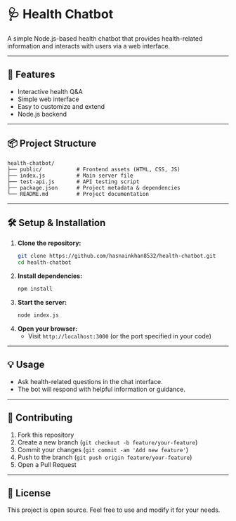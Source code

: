 # 🩺 Health Chatbot

A simple Node.js-based health chatbot that provides health-related information and interacts with users via a web interface.

---

## 🚀 Features
- Interactive health Q&A
- Simple web interface
- Easy to customize and extend
- Node.js backend

---

## 📦 Project Structure
```
health-chatbot/
├── public/           # Frontend assets (HTML, CSS, JS)
├── index.js          # Main server file
├── test-api.js       # API testing script
├── package.json      # Project metadata & dependencies
└── README.md         # Project documentation
```

---

## 🛠️ Setup & Installation
1. **Clone the repository:**
   ```bash
   git clone https://github.com/hasnainkhan8532/health-chatbot.git
   cd health-chatbot
   ```
2. **Install dependencies:**
   ```bash
   npm install
   ```
3. **Start the server:**
   ```bash
   node index.js
   ```
4. **Open your browser:**
   - Visit `http://localhost:3000` (or the port specified in your code)

---

## 💡 Usage
- Ask health-related questions in the chat interface.
- The bot will respond with helpful information or guidance.

---

## 🤝 Contributing
1. Fork this repository
2. Create a new branch (`git checkout -b feature/your-feature`)
3. Commit your changes (`git commit -am 'Add new feature'`)
4. Push to the branch (`git push origin feature/your-feature`)
5. Open a Pull Request

---

## 📄 License
This project is open source. Feel free to use and modify it for your needs.